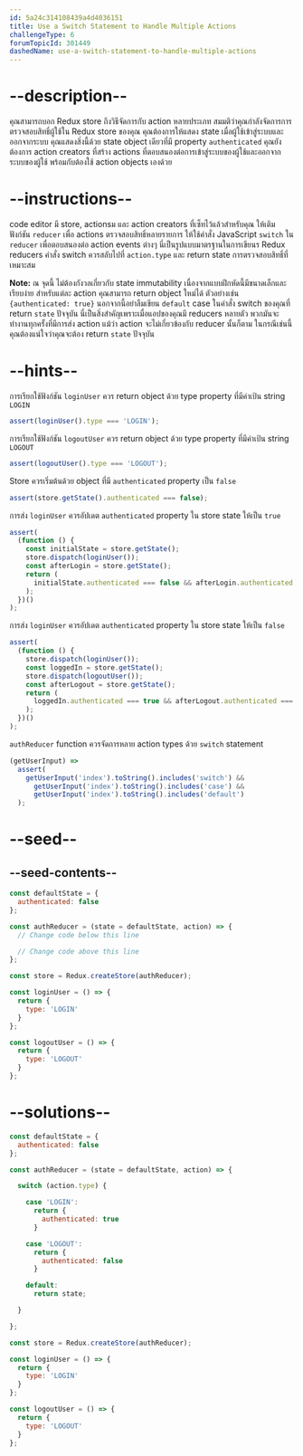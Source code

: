 ```yaml
---
id: 5a24c314108439a4d4036151
title: Use a Switch Statement to Handle Multiple Actions
challengeType: 6
forumTopicId: 301449
dashedName: use-a-switch-statement-to-handle-multiple-actions
---
```


# --description--

คุณสามารถบอก Redux store ถึงวิธีจัดการกับ action หลายประเภท สมมติว่าคุณกำลังจัดการการตรวจสอบสิทธิ์ผู้ใช้ใน Redux store ของคุณ คุณต้องการให้แสดง state เมื่อผู้ใช้เข้าสู่ระบบและออกจากระบบ คุณแสดงสิ่งนี้ด้วย state object เดียวที่มี property `authenticated` คุณยังต้องการ action creators ที่สร้าง actions ที่ตอบสนองต่อการเข้าสู่ระบบของผู้ใช้และออกจากระบบของผู้ใช้ พร้อมกับต้องใช้ action objects เองด้วย

# --instructions--

code editor มี store, actionsม และ action creators ที่เซ็ทไว้แล้วสำหรับคุณ ให้เติมฟังก์ชัน `reducer` เพื่อ actions ตรวจสอบสิทธิ์หลายรายการ ให้ใช้คำสั่ง JavaScript `switch` ใน `reducer` เพื่อตอบสนองต่อ action events ต่างๆ นี่เป็นรูปแบบมาตรฐานในการเขียนร Redux reducers คำสั่ง switch ควรสลับไปที่ `action.type` และ return state การตรวจสอบสิทธิ์ที่เหมาะสม

**Note:** ณ จุดนี้ ไม่ต้องกังวลเกี่ยวกับ state immutability เนื่องจากแบบฝึกหัดนี้มีขนาดเล็กและเรียบง่าย สำหรับแต่ละ action คุณสามารถ return object ใหม่ได้ ตัวอย่างเช่น `{authenticated: true}` นอกจากนี้อย่าลืมเขียน `default` case ในคำสั่ง switch ของคุณที่ return `state` ปัจจุบัน นี่เป็นสิ่งสำคัญเพราะเมื่อแอปของคุณมี reducers หลายตัว พวกมันจะทำงานทุกครั้งที่มีการส่ง action แม้ว่า action จะไม่เกี่ยวข้องกับ reducer นั้นก็ตาม ในกรณีเช่นนี้คุณต้องแน่ใจว่าคุณจะต้อง return `state` ปัจจุบัน

# --hints--

การเรียกใช้ฟังก์ชัน `loginUser` ควร return object ด้วย type property ที่มีค่าเป้น string `LOGIN`

```js
assert(loginUser().type === 'LOGIN');
```

การเรียกใช้ฟังก์ชัน `logoutUser` ควร return object ด้วย type property ที่มีค่าเป้น string `LOGOUT`

```js
assert(logoutUser().type === 'LOGOUT');
```

Store ควรเริ่มต้นด้วย object ที่มี `authenticated` property เป็น `false`

```js
assert(store.getState().authenticated === false);
```

การส่ง `loginUser` ควรอัปเดต `authenticated` property ใน store state ให้เป็น `true`

```js
assert(
  (function () {
    const initialState = store.getState();
    store.dispatch(loginUser());
    const afterLogin = store.getState();
    return (
      initialState.authenticated === false && afterLogin.authenticated === true
    );
  })()
);
```

การส่ง `loginUser` ควรอัปเดต `authenticated` property ใน store state ให้เป็น `false`

```js
assert(
  (function () {
    store.dispatch(loginUser());
    const loggedIn = store.getState();
    store.dispatch(logoutUser());
    const afterLogout = store.getState();
    return (
      loggedIn.authenticated === true && afterLogout.authenticated === false
    );
  })()
);
```

`authReducer` function ควรจัดการหลาย action types ด้วย `switch` statement

```js
(getUserInput) =>
  assert(
    getUserInput('index').toString().includes('switch') &&
      getUserInput('index').toString().includes('case') &&
      getUserInput('index').toString().includes('default')
  );
```

# --seed--

## --seed-contents--

```js
const defaultState = {
  authenticated: false
};

const authReducer = (state = defaultState, action) => {
  // Change code below this line

  // Change code above this line
};

const store = Redux.createStore(authReducer);

const loginUser = () => {
  return {
    type: 'LOGIN'
  }
};

const logoutUser = () => {
  return {
    type: 'LOGOUT'
  }
};
```

# --solutions--

```js
const defaultState = {
  authenticated: false
};

const authReducer = (state = defaultState, action) => {

  switch (action.type) {

    case 'LOGIN':
      return {
        authenticated: true
      }

    case 'LOGOUT':
      return {
        authenticated: false
      }

    default:
      return state;

  }

};

const store = Redux.createStore(authReducer);

const loginUser = () => {
  return {
    type: 'LOGIN'
  }
};

const logoutUser = () => {
  return {
    type: 'LOGOUT'
  }
};
```
